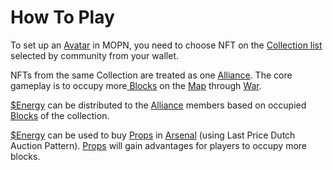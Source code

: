 # How To Play

To set up an [Avatar](account-system.md#avatar) in MOPN, you need to choose NFT on the [Collection list](../economic-system/pass/community-governance.md) selected by community from your wallet.&#x20;

NFTs from the same Collection are treated as one [Alliance](account-system.md#alliance). The core gameplay is to occupy more[ Blocks](map-system.md#block) on the [Map](map-system.md#map) through [War](game-system.md#war).&#x20;

[$Energy](../economic-system/usdenergy/) can be distributed to the [Alliance](account-system.md#alliance) members based on occupied [Blocks](map-system.md#block) of the collection.&#x20;

[$Energy](../economic-system/usdenergy/) can be used to buy [Props](../economic-system/usdprop/) in [Arsenal](../economic-system/usdprop/prop-auction.md) (using Last Price Dutch Auction Pattern). [Props](prop-system.md) will gain advantages for players to occupy more blocks.
